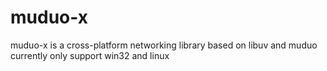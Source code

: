 muduo-x
======

muduo-x is a cross-platform networking library based on libuv and muduo
currently only support win32 and linux
